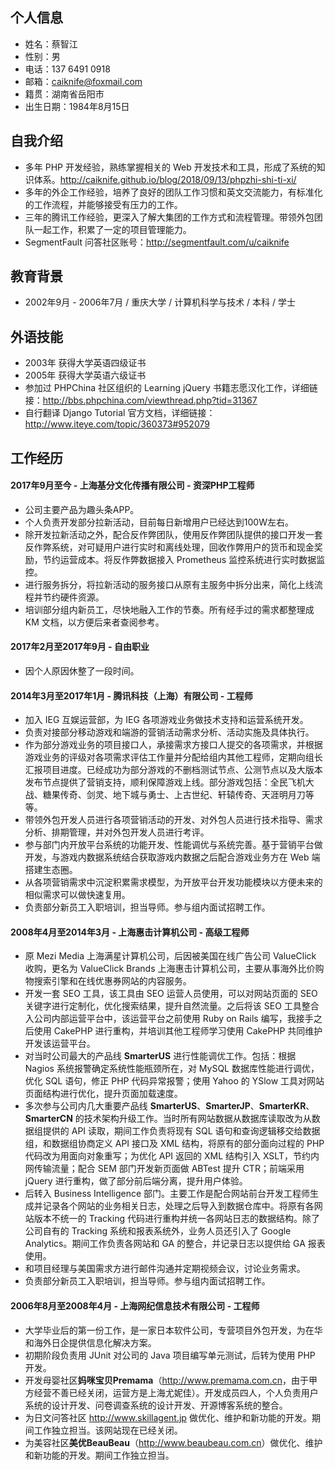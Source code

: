 ## 个人信息
* 姓名：蔡智江
* 性别：男
* 电话：137 6491 0918
* 邮箱：<caiknife@foxmail.com>
* 籍贯：湖南省岳阳市
* 出生日期：1984年8月15日


## 自我介绍
* 多年 PHP 开发经验，熟练掌握相关的 Web 开发技术和工具，形成了系统的知识体系。<http://caiknife.github.io/blog/2018/09/13/phpzhi-shi-ti-xi/>
* 多年的外企工作经验，培养了良好的团队工作习惯和英文交流能力，有标准化的工作流程，并能够接受有压力的工作。
* 三年的腾讯工作经验，更深入了解大集团的工作方式和流程管理。带领外包团队一起工作，积累了一定的项目管理能力。
* SegmentFault 问答社区账号：<http://segmentfault.com/u/caiknife>


## 教育背景
* 2002年9月 - 2006年7月 / 重庆大学 / 计算机科学与技术 / 本科 / 学士


## 外语技能
* 2003年 获得大学英语四级证书
* 2005年 获得大学英语六级证书
* 参加过 PHPChina 社区组织的 Learning jQuery 书籍志愿汉化工作，详细链接：<http://bbs.phpchina.com/viewthread.php?tid=31367>
* 自行翻译 Django Tutorial 官方文档，详细链接：<http://www.iteye.com/topic/360373#952079>


## 工作经历
#### 2017年9月至今 - 上海基分文化传播有限公司 - 资深PHP工程师
* 公司主要产品为趣头条APP。
* 个人负责开发部分拉新活动，目前每日新增用户已经达到100W左右。
* 除开发拉新活动之外，配合反作弊团队，使用反作弊团队提供的接口开发一套反作弊系统，对可疑用户进行实时和离线处理，回收作弊用户的货币和现金奖励，节约运营成本。将反作弊数据接入 Prometheus 监控系统进行实时数据监控。
* 进行服务拆分，将拉新活动的服务接口从原有主服务中拆分出来，简化上线流程并节约硬件资源。
* 培训部分组内新员工，尽快地融入工作的节奏。所有经手过的需求都整理成 KM 文档，以方便后来者查阅参考。

#### 2017年2月至2017年9月 - 自由职业
* 因个人原因休整了一段时间。

#### 2014年3月至2017年1月 - 腾讯科技（上海）有限公司 - 工程师
* 加入 IEG 互娱运营部，为 IEG 各项游戏业务做技术支持和运营系统开发。
* 负责对接部分移动游戏和端游的营销活动需求分析、活动实施及具体执行。
* 作为部分游戏业务的项目接口人，承接需求方接口人提交的各项需求，并根据游戏业务的评级对各项需求评估工作量并分配给组内其他工程师，定期向组长汇报项目进度。已经成功为部分游戏的不删档测试节点、公测节点以及大版本发布节点提供了营销支持，顺利保障游戏上线。部分游戏包括：全民飞机大战、糖果传奇、剑灵、地下城与勇士、上古世纪、轩辕传奇、天涯明月刀等等。
* 带领外包开发人员进行各项营销活动的开发、对外包人员进行技术指导、需求分析、排期管理，并对外包开发人员进行考评。
* 参与部门内开放平台系统的功能开发、性能调优与系统完善。基于营销平台做开发，与游戏内数据系统结合获取游戏内数据之后配合游戏业务方在 Web 端搭建生态圈。
* 从各项营销需求中沉淀积累需求模型，为开放平台开发功能模块以方便未来的相似需求可以做快速复用。
* 负责部分新员工入职培训，担当导师。参与组内面试招聘工作。

#### 2008年4月至2014年3月 - 上海惠击计算机公司 - 高级工程师
* 原 Mezi Media 上海满星计算机公司，后因被美国在线广告公司 ValueClick 收购，更名为 ValueClick Brands 上海惠击计算机公司，主要从事海外比价购物搜索引擎和在线优惠券网站的内容服务。
* 开发一套 SEO 工具，该工具由 SEO 运营人员使用，可以对网站页面的 SEO 关键字进行定制化，优化搜索结果，提升自然流量。之后将该 SEO 工具整合入公司内部运营平台中，该运营平台之前使用 Ruby on Rails 编写，我接手之后使用 CakePHP 进行重构，并培训其他工程师学习使用 CakePHP 共同维护开发该运营平台。
* 对当时公司最大的产品线 **SmarterUS** 进行性能调优工作。包括：根据 Nagios 系统报警确定系统性能瓶颈所在，对 MySQL 数据库性能进行调优，优化 SQL 语句，修正 PHP 代码异常报警；使用 Yahoo 的 YSlow 工具对网站页面结构进行优化，提升页面加载速度。
* 多次参与公司内几大重要产品线 **SmarterUS**、**SmarterJP**、**SmarterKR**、**SmarterCN** 的技术架构升级工作。当时所有网站数据从数据库读取改为从数据组提供的 API 读取，期间工作负责将现有 SQL 语句和查询逻辑移交给数据组，和数据组协商定义 API 接口及 XML 结构，将原有的部分面向过程的 PHP 代码改为用面向对象重写；为优化 API 返回的 XML 结构引入 XSLT，节约内网传输流量；配合 SEM 部门开发新页面做 ABTest 提升 CTR；前端采用 jQuery 进行重构，做了部分前后端分离，提升用户体验。
* 后转入 Business Intelligence 部门。主要工作是配合网站前台开发工程师生成并记录各个网站的业务相关日志，处理之后导入到数据仓库中。将原有各网站版本不统一的 Tracking 代码进行重构并统一各网站日志的数据结构。除了公司自有的 Tracking 系统和报表系统外，业务人员还引入了 Google Analytics。期间工作负责各网站和 GA 的整合，并记录日志以提供给 GA 报表使用。
* 和项目经理与美国需求方进行邮件沟通并定期视频会议，讨论业务需求。
* 负责部分新员工入职培训，担当导师。参与组内面试招聘工作。

#### 2006年8月至2008年4月 - 上海网纪信息技术有限公司 - 工程师
* 大学毕业后的第一份工作，是一家日本软件公司，专营项目外包开发，为在华和海外日企提供信息化解决方案。
* 初期阶段负责用 JUnit 对公司的 Java 项目编写单元测试，后转为使用 PHP 开发。
* 开发母婴社区**妈咪宝贝Premama**（<http://www.premama.com.cn>，由于甲方经营不善已经关闭，运营方是上海尤妮佳）。开发成员四人，个人负责用户系统的设计开发、问卷调查系统的设计开发、开源博客系统的整合。
* 为日文问答社区 <http://www.skillagent.jp> 做优化、维护和新功能的开发。期间工作独立担当。该网站现在已经关闭。
* 为美容社区**美优BeauBeau**（<http://www.beaubeau.com.cn>）做优化、维护和新功能的开发。期间工作独立担当。
